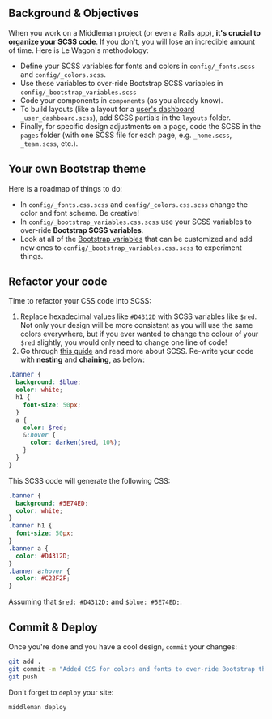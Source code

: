 ## Background & Objectives

When you work on a Middleman project (or even a Rails app), **it's crucial to organize your SCSS code**. If you don't, you will lose an incredible amount of time. Here is Le Wagon's methodology:

- Define your SCSS variables for fonts and colors in `config/_fonts.scss` and `config/_colors.scss`.
- Use these variables to over-ride Bootstrap SCSS variables in `config/_bootstrap_variables.scss`
- Code your components in `components` (as you already know).
- To build layouts (like a layout for a [user's dashboard](https://lewagon.github.io/layouts-demo/grid-layout.html) `_user_dashboard.scss`), add SCSS partials in the `layouts` folder.
- Finally, for specific design adjustments on a page, code the SCSS in the `pages` folder (with one SCSS file for each page, e.g. `_home.scss`, `_team.scss`, etc.).

## Your own Bootstrap theme

Here is a roadmap of things to do:

- In `config/_fonts.css.scss` and `config/_colors.css.scss` change the color and font scheme. Be creative!
- In `config/_bootstrap_variables.css.scss` use your SCSS variables to over-ride **Bootstrap SCSS variables**.
- Look at all of the [Bootstrap variables](http://getbootstrap.com/customize/#less-variables) that can be customized and add new ones to `config/_bootstrap_variables.css.scss` to experiment things.


## Refactor your code

Time to refactor your CSS code into SCSS:

1. Replace hexadecimal values like `#D4312D` with SCSS variables like `$red`. Not only your design will be more consistent as you will use the same colors everywhere, but if you ever wanted to change the colour of your `$red` slightly, you would only need to change one line of code!
1. Go through [this guide](http://sass-lang.com/guide) and read more about SCSS. Re-write your code with **nesting** and **chaining**, as below:

```scss
.banner {
  background: $blue;
  color: white;
  h1 {
    font-size: 50px;
  }
  a {
    color: $red;
    &:hover {
      color: darken($red, 10%);
    }
  }
}
```

This SCSS code will generate the following CSS:

```css
.banner {
  background: #5E74ED;
  color: white;
}
.banner h1 {
  font-size: 50px;
}
.banner a {
  color: #D4312D;
}
.banner a:hover {
  color: #C22F2F;
}
```

Assuming that `$red: #D4312D;` and `$blue: #5E74ED;`.

## Commit & Deploy

Once you're done and you have a cool design, `commit` your changes:

```bash
git add .
git commit -m "Added CSS for colors and fonts to over-ride Bootstrap theme"
git push
```

Don't forget to `deploy` your site:

```bash
middleman deploy
```
